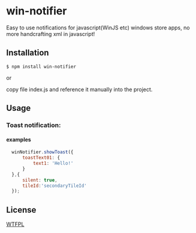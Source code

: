 # win-notifier

  Easy to use notifications for javascript(WinJS etc) windows store apps, no more handcrafting xml in javascript!

## Installation

```
$ npm install win-notifier
```

or

copy file index.js and reference it manually into the project.

## Usage

### Toast notification:

#### examples
```js
  winNotifier.showToast({
      toastText01: {
          text1: 'Hello!'
      }
  },{
      silent: true,
      tileId:'secondaryTileId'
  });
```

## License

  [WTFPL](LICENSE.txt)
